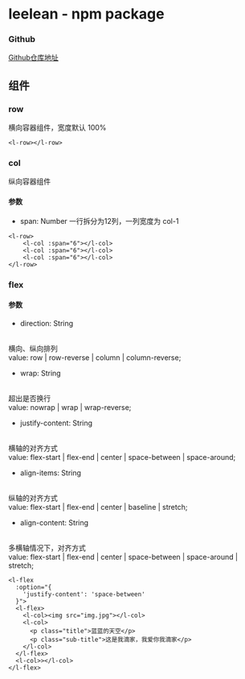# leelean - npm package

### Github

[Github仓库地址](https://github.com/leeleanlean/Blogs/tree/gh-pages/2018-09-17%20leelean-NPM%20Package%20%E6%BA%90%E7%A0%81?_blank)

## 组件

### row
横向容器组件，宽度默认 100%
```
<l-row></l-row>
```

### col
纵向容器组件
#### 参数
* span: Number
一行拆分为12列，一列宽度为 col-1

```
<l-row>
	<l-col :span="6"></l-col>
	<l-col :span="6"></l-col>
	<l-col :span="6"></l-col>
</l-row>

```

### flex
#### 参数
* direction: String
<br>
横向、纵向排列
<br>
value: row | row-reverse | column | column-reverse;

* wrap: String
<br>
超出是否换行
<br>
value: nowrap | wrap | wrap-reverse;

* justify-content: String
<br>
横轴的对齐方式
<br>
value: flex-start | flex-end | center | space-between | space-around;

* align-items: String
<br>
纵轴的对齐方式
<br>
value: flex-start | flex-end | center | baseline | stretch;

* align-content: String
<br>
多横轴情况下，对齐方式
<br>
value: flex-start | flex-end | center | space-between | space-around | stretch;

```
<l-flex
  :option="{
    'justify-content': 'space-between'
  }">
  <l-flex>
    <l-col><img src="img.jpg"></l-col>
    <l-col>
      <p class="title">蓝蓝的天空</p>
      <p class="sub-title">这是我滴家，我爱你我滴家</p>
    </l-col>
  </l-flex>
  <l-col>></l-col>
</l-flex>

```